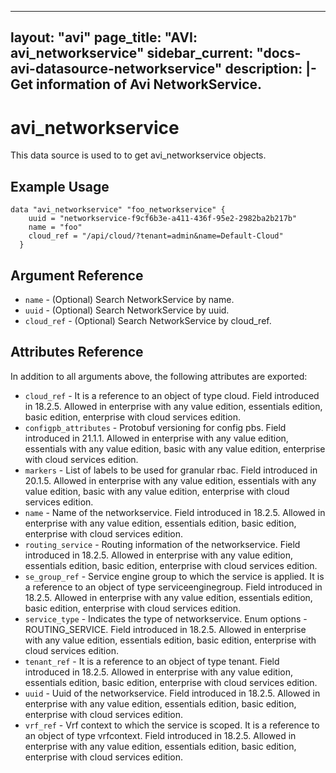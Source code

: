 <!--
    Copyright 2021 VMware, Inc.
    SPDX-License-Identifier: Mozilla Public License 2.0
-->
---
layout: "avi"
page_title: "AVI: avi_networkservice"
sidebar_current: "docs-avi-datasource-networkservice"
description: |-
  Get information of Avi NetworkService.
---

# avi_networkservice

This data source is used to to get avi_networkservice objects.

## Example Usage

```hcl
data "avi_networkservice" "foo_networkservice" {
    uuid = "networkservice-f9cf6b3e-a411-436f-95e2-2982ba2b217b"
    name = "foo"
    cloud_ref = "/api/cloud/?tenant=admin&name=Default-Cloud"
  }
```

## Argument Reference

* `name` - (Optional) Search NetworkService by name.
* `uuid` - (Optional) Search NetworkService by uuid.
* `cloud_ref` - (Optional) Search NetworkService by cloud_ref.
  
## Attributes Reference

In addition to all arguments above, the following attributes are exported:

* `cloud_ref` - It is a reference to an object of type cloud. Field introduced in 18.2.5. Allowed in enterprise with any value edition, essentials edition, basic edition, enterprise with cloud services edition.
* `configpb_attributes` - Protobuf versioning for config pbs. Field introduced in 21.1.1. Allowed in enterprise with any value edition, essentials with any value edition, basic with any value edition, enterprise with cloud services edition.
* `markers` - List of labels to be used for granular rbac. Field introduced in 20.1.5. Allowed in enterprise with any value edition, essentials with any value edition, basic with any value edition, enterprise with cloud services edition.
* `name` - Name of the networkservice. Field introduced in 18.2.5. Allowed in enterprise with any value edition, essentials edition, basic edition, enterprise with cloud services edition.
* `routing_service` - Routing information of the networkservice. Field introduced in 18.2.5. Allowed in enterprise with any value edition, essentials edition, basic edition, enterprise with cloud services edition.
* `se_group_ref` - Service engine group to which the service is applied. It is a reference to an object of type serviceenginegroup. Field introduced in 18.2.5. Allowed in enterprise with any value edition, essentials edition, basic edition, enterprise with cloud services edition.
* `service_type` - Indicates the type of networkservice. Enum options - ROUTING_SERVICE. Field introduced in 18.2.5. Allowed in enterprise with any value edition, essentials edition, basic edition, enterprise with cloud services edition.
* `tenant_ref` - It is a reference to an object of type tenant. Field introduced in 18.2.5. Allowed in enterprise with any value edition, essentials edition, basic edition, enterprise with cloud services edition.
* `uuid` - Uuid of the networkservice. Field introduced in 18.2.5. Allowed in enterprise with any value edition, essentials edition, basic edition, enterprise with cloud services edition.
* `vrf_ref` - Vrf context to which the service is scoped. It is a reference to an object of type vrfcontext. Field introduced in 18.2.5. Allowed in enterprise with any value edition, essentials edition, basic edition, enterprise with cloud services edition.

